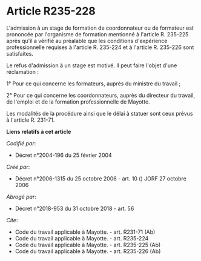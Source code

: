# Article R235-228

L'admission à un stage de formation de coordonnateur ou de formateur est prononcée par l'organisme de formation mentionné à
l'article R. 235-225 après qu'il a vérifié au préalable que les conditions d'expérience professionnelle requises à l'article
R. 235-224 et à l'article R. 235-226 sont satisfaites. 

Le refus d'admission à un stage est motivé. Il peut faire l'objet d'une réclamation : 

1° Pour ce qui concerne les formateurs, auprès du ministre du travail ; 

2° Pour ce qui concerne les coordonnateurs, auprès du directeur du travail, de l'emploi et de la formation professionnelle de
Mayotte. 

Les modalités de la procédure ainsi que le délai à statuer sont ceux prévus à l'article R. 231-71.

**Liens relatifs à cet article**

_Codifié par_:

  - Décret n°2004-196 du 25 février 2004

_Créé par_:

  - Décret n°2006-1315 du 25 octobre 2006 - art. 10 () JORF 27 octobre 2006

_Abrogé par_:

  - Décret n°2018-953 du 31 octobre 2018 - art. 56

_Cite_:

  - Code du travail applicable à Mayotte. - art. R231-71 (Ab)
  - Code du travail applicable à Mayotte. - art. R235-224
  - Code du travail applicable à Mayotte. - art. R235-225 (Ab)
  - Code du travail applicable à Mayotte. - art. R235-226 (Ab)
